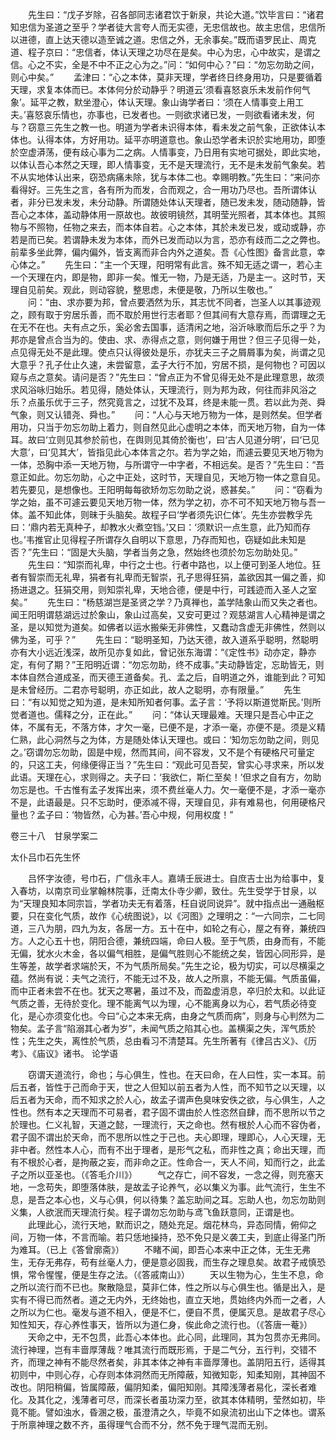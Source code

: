 <!-- { "loadSidebar": true } -->
　　先生曰：“戊子岁除，召各部同志诸君饮于新泉，共论大道。”饮毕言曰：“诸君知忠信为圣道之至乎？学者徒大言夸人而无实德，无忠信故也。故主忠信，忠信所以进德，直上达天德以造至诚之道。忠信之外，无余事矣。”既而语罗民止、周克道、程子京曰：“忠信者，体认天理之功尽在是矣。中心为忠，心中故实，是谓之信。心之不实，全是不中不正之心为之。”问：“如何中心？”曰：“勿忘勿助之间，则心中矣。”
　　孟津曰：“心之本体，莫非天理，学者终日终身用功，只是要循着天理，求复本体而已。本体何分於动静乎？明道云‘须看喜怒哀乐未发前作何气象’。延平之教，默坐澄心，体认天理。象山诲学者曰：‘须在人情事变上用工夫。’喜怒哀乐情也，亦事也，已发者也。一则欲求诸已发，一则欲看诸未发，何与？窃意三先生之教一也。明道为学者未识得本体，看未发之前气象，正欲体认本体也。认得本体，方好用功。延平亦明道意也。象山恐学者未识於实地用功，即堕於空虚漭荡，便有歧心事为二之病。人情事变，乃日用有实地可据处，即此实地，以体认吾心本然之天理，即人情事变，无不是天理流行，无不是未发前气象矣。若不从实地体认出来，窃恐病痛未除，犹与本体二也。幸赐明教。”先生曰：“来问亦看得好。三先生之言，各有所为而发，合而观之，合一用功乃尽也。吾所谓体认者，非分已发未发，未分动静。所谓随处体认天理者，随已发未发，随动随静，皆吾心之本体，盖动静体用一原故也。故彼明镜然，其明莹光照者，其本体也。其照物与不照物，任物之来去，而本体自若。心之本体，其於未发已发，或动或静，亦若是而已矣。若谓静未发为本体，而外已发而动以为言，恐亦有歧而二之之弊也。前辈多坐此弊，偏内偏外，皆支离而非合内外之道矣。吾《心性图》备言此意，幸心体之。”
　　先生曰：“主一个天理，阳明常有此言。殊不知无适之谓一，若心主一个天理在内，即是物，即非一矣。惟无一物，乃是无适，乃是主一。这时节，天理自见前矣。观此，则动容貌，整思虑，未便是敬，乃所以生敬也。”
　　问：“由、求亦要为邦，曾点要洒然为乐，其志忧不同者，岂圣人以其事迹观之，顾有取于穷居乐善，而不取於用世行志者耶？但其间有大意存焉，而谓理之无在无不在也。夫有点之乐，奚必舍去国事，适清闲之地，浴沂咏歌而后乐之乎？为邦亦是曾点合当为的。使由、求、赤得点之意，则何嫌于用世？但三子见得一处，点见得无处不是此理。使点只认得彼处是乐，亦犹夫三子之屑屑事为矣，尚谓之见大意乎？孔子仕止久速，未尝留意，孟子大行不加，穷居不损，是何物也？可因以窥与点之意矣。请问是否？”先生曰：“曾点正为不曾见得无处不是此理意思，故须求风浴咏归始乐。若见得，随处体认，天理流行，则为邦为政，何往而非风浴之乐？点虽乐优于三子，然究竟言之，过犹不及耳，终是未能一贯。若以此为尧、舜气象，则又认错尧、舜也。”
　　问：“人心与天地万物为一体，是则然矣。但学者用功，只当于勿忘勿助上着力，则自然见此心虚明之本体，而天地万物，自为一体耳。故曰‘立则见其参於前也，在舆则见其倚於衡也’，曰‘古人见道分明’，曰‘已见大意’，曰‘见其大’，皆指见此心本体言之尔。若为学之始，而遽云要见天地万物为一体，恐胸中添一天地万物，与所谓守一中字者，不相远矣。是否？”先生曰：“吾意正如此。勿忘勿助，心之中正处，这时节，天理自见，天地万物一体之意自见。若先要见，是想像也。王阳明每每欲矫勿忘勿助之说，惑甚矣。”
　　问：“窃看为学之始，虽不可遽云要见天地万物一体，然为学之初，亦不可不知天地万物与吾一体。盖不知此体，则昧于头脑矣。故程子曰‘学者须先识仁体’。先生亦尝教孚先曰：‘鼎内若无真种子，却教水火煮空铛。’又曰：‘须默识一点生意，此乃知而存也。’韦推官止见得程子所谓存久自明以下意思，乃存而知也，窃疑如此未知是否？”先生曰：“固是大头脑，学者当务之急，然始终也须於勿忘勿助处见。”
　　先生曰：“知崇而礼卑，中行之士也。行者中路也，以上便可到圣人地位。狂者有智崇而无礼卑，狷者有礼卑而无智崇，孔子思得狂狷，盖欲因其一偏之善，抑扬进退之。狂狷交用，则知崇礼卑，天地合德，便是中行，可践迹而入圣人之室矣。”
　　先生曰：“杨慈湖岂是圣贤之学？乃真禅也，盖学陆象山而又失之者也。闻王阳明谓慈湖远过於象山，象山过高矣，又安可更过？观慈湖言人心精神是谓之圣，是以知觉为道矣。如佛者以运水搬柴无非佛性，又蠢动含虚无非佛性，然则以佛为圣，可乎？”
　　先生曰：“聪明圣知，乃达天德，故入道系乎聪明，然聪明亦有大小远近浅深，故所见亦复如此，曾记张东海谓：“《定性书》动亦定，静亦定，有何了期？”王阳明近谓：“勿忘勿助，终不成事。”夫动静皆定，忘助皆无，则本体自然合道成圣，而天德王道备矣。孔、孟之后，自明道之外，谁能到此？可知是未曾经历。二君亦号聪明，亦正如此，故人之聪明，亦有限量。”
　　先生曰：“有以知觉之知为道，是未知所知者何事。孟子言：‘予将以斯道觉斯民。’则所觉者道也。儒释之分，正在此。”
　　问：“体认天理最难。天理只是吾心中正之体，不属有无，不落方体，才欠一毫，已便不是，才添一毫，亦便不是。须是义精仁熟，此心洞然与之为体，方是随处体认天理也。或曰：‘知勿忘勿助之间，则见之。’窃谓勿忘勿助，固是中规，然而其间，间不容发，又不是个有硬格尺可量定的，只这工夫，何缘便得正当？”先生曰：“观此可见吾契，曾实心寻求来，所以发此语。天理在心，求则得之。夫子曰：‘我欲仁，斯仁至矣！’但求之自有方，勿助勿忘是也。千古惟有孟子发挥出来，须不费丝毫人力。欠一毫便不是，才添一毫亦不是，此语最是。只不忘助时，便添减不得，天理自见，非有难易也，何用硬格尺量也？孟子曰：‘物皆然，心为甚。’吾心中规，何用权度！”



卷三十八　甘泉学案二

太仆吕巾石先生怀

　　吕怀字汝德，号巾石，广信永丰人。嘉靖壬辰进士。自庶吉士出为给事中，复入春坊，以南京司业掌翰林院事，迁南太仆寺少卿，致仕。先生受学于甘泉，以为“天理良知本同宗旨，学者功夫无有着落，枉自说同说异”。就中指点出一通融枢要，只在变化气质，故作《心统图说》，以《河图》之理明之：“一六同宗，二七同道，三八为朋，四九为友，各居一方。五十在中，如轮之有心，屋之有脊，兼统四方。人之心五十也，阴阳合德，兼统四端，命曰人极。至于气质，由身而有，不能无偏，犹水火木金，各以偏气相胜，是偏气胜则心不能统之矣，皆因心同形异，是生等差，故学者求端於天，不为气质所局矣。”先生之论，极为切实，可以尽横渠之蕴。然尚有说：夫气之流行，不能无过不及，故人之所禀，不能无偏。气质虽偏，而中正者未尝不在也。犹天之寒暑，虽过不及，而盈虚消息，卒归於太和。以此证气质之善，无待於变化。理不能离气以为理，心不能离身以为心，若气质必待变化，是心亦须变化也。今曰“心之本来无病，由身之气质而病”，则身与心判然为二物矣。孟子言“陷溺其心者为岁”，未闻气质之陷其心也。盖横渠之失，浑气质於性；先生之失，离性於气质，总由看习不清楚耳。先生所著有《律吕古义》、《历考》、《庙议》诸书。
论学语

　　窃谓天道流行，命也；与心俱生，性也。在天曰命，在人曰性，实一本耳。前后五者，皆性于己而命于天，世之人但知以前五者为人性，而不知节之以天理，以后五者为天命，而不知求之於人心，故孟子谓声色臭味安佚之欲，与心俱生，人之性也。然有本之天理而不可易者，君子固不谓由於人性恣然自肆，而不思所以节之於理也。仁义礼智，天道之懿，一理流行，天之命也。然有根於人心而不容伪者，君子固不谓出於天命，而不思所以性之于己也。夫心即理，理即心，人心天理，无非中者。然性本人心，而有不出于理者，是形气之私，而非性之真；命出天理，而有不根於心者，是拘蔽之妄，而非命之正。性命合一，天人不间，知而行之，此孟子之所以亚圣也。（《答毛介川》）
　　气之存亡，间不容发，一念之得，则充塞天地，一念苟失，即堕落体肤，是故孟子论养气，必以集义为事。此气流行，生生不息，是吾之本心也，义与心俱，何以待集？盖忘助间之耳。忘助人也，勿忘勿助则义集，人欲泯而天理流行矣。程子谓勿忘勿助与鸢飞鱼跃意同，正谓是也。
　　此理此心，流行天地，默而识之，随处充足。烟花林鸟，异态同情，俯仰之间，万物一体，不言而喻。若只恁地操持，恐不免只是义袭工夫，到底止得圣门所为难耳。（已上《答曾廓斋》）
　　不睹不闻，即吾心本来中正之体，无生无弗生，无存无弗存，苟有丝毫人力，便是意必固我，而生存之理息矣。故君子戒慎恐惧，常令惺惺，便是生存之法。（《答戚南山》）
　　天以生物为心，生生不息，命之所以流行而不已也。聚散隐显，莫非仁体，性之所以与心俱生也。循是出入，是实有不得已而然者。道之无内外，无终始也，直立天地，贯始终内外而一之者，人之所以为仁也。毫发与道不相入，便是不仁，便自不贯，便属灭息。是故君子尽心知性知天，存心养性事天，皆所以为道仁身，俟此命之流行也。（《答唐一菴》）
　　天命之中，无不包贯，此吾心本体也。此心同，此理同，其为包贯亦无弗同。流行神理，岂有丰啬厚薄哉？唯其流行而既形焉，于是二气分，五行判，交错不齐，而理之神有不能尽然者矣，非其本体之神有丰啬厚薄也。盖阴阳五行，适得其初则中，中则心存，心存则本体洞然而无所障蔽，知微知彰，知柔知刚，其神固不改也。阴阳稍偏，皆属障蔽，偏阴知柔，偏阳知刚。其障浅薄者易化，深长者难化。及其化之，浅薄者可尽，而深长者虽功深力至，欲其本体精明，莹然如初，毕竟不能。譬如浊水，昏溷之极，虽澄清之久，毕竟不如泉流初出山下之体也。谓系于所禀神理之数不齐，虽得理气合而不分，然不免于理气混而无别。
